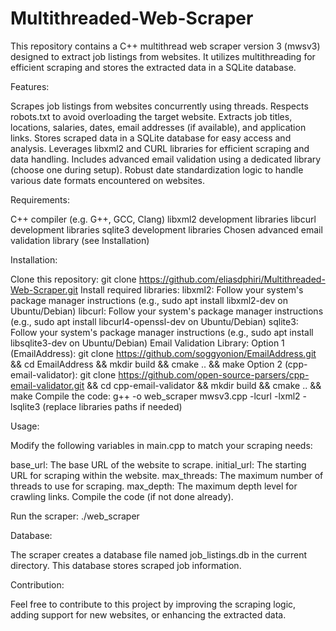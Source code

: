 # Multithreaded-Web-Scraper

This repository contains a C++ multithread web scraper version 3 (mwsv3) designed to extract job listings from websites. It utilizes multithreading for efficient scraping and stores the extracted data in a SQLite database.

Features:

Scrapes job listings from websites concurrently using threads.
Respects robots.txt to avoid overloading the target website.
Extracts job titles, locations, salaries, dates, email addresses (if available), and application links.
Stores scraped data in a SQLite database for easy access and analysis.
Leverages libxml2 and CURL libraries for efficient scraping and data handling.
Includes advanced email validation using a dedicated library (choose one during setup).
Robust date standardization logic to handle various date formats encountered on websites.

Requirements:

C++ compiler (e.g. G++, GCC, Clang)
libxml2 development libraries
libcurl development libraries
sqlite3 development libraries
Chosen advanced email validation library (see Installation)

Installation:

Clone this repository: git clone https://github.com/eliasdphiri/Multithreaded-Web-Scraper.git
Install required libraries:
libxml2: Follow your system's package manager instructions (e.g., sudo apt install libxml2-dev on Ubuntu/Debian)
libcurl: Follow your system's package manager instructions (e.g., sudo apt install libcurl4-openssl-dev on Ubuntu/Debian)
sqlite3: Follow your system's package manager instructions (e.g., sudo apt install libsqlite3-dev on Ubuntu/Debian)
Email Validation Library:
Option 1 (EmailAddress): git clone https://github.com/soggyonion/EmailAddress.git && cd EmailAddress && mkdir build && cmake .. && make
Option 2 (cpp-email-validator): git clone https://github.com/open-source-parsers/cpp-email-validator.git && cd cpp-email-validator && mkdir build && cmake .. && make
Compile the code: g++ -o web_scraper mwsv3.cpp -lcurl -lxml2 -lsqlite3 (replace libraries paths if needed)

Usage:

Modify the following variables in main.cpp to match your scraping needs:

base_url: The base URL of the website to scrape.
initial_url: The starting URL for scraping within the website.
max_threads: The maximum number of threads to use for scraping.
max_depth: The maximum depth level for crawling links.
Compile the code (if not done already).

Run the scraper: ./web_scraper

Database:

The scraper creates a database file named job_listings.db in the current directory. This database stores scraped job information.

Contribution:

Feel free to contribute to this project by improving the scraping logic, adding support for new websites, or enhancing the extracted data.
